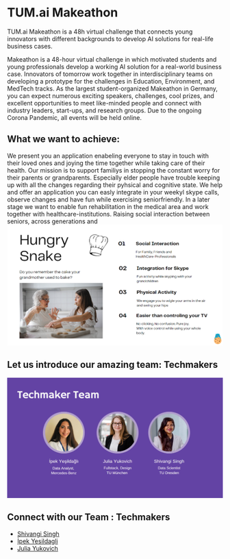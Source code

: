 
# TUM.ai Makeathon

TUM.ai Makeathon is a 48h virtual challenge that connects young innovators with different backgrounds to develop AI solutions for real-life business cases.

Makeathon is a 48-hour virtual challenge in which motivated students and young professionals develop a working AI solution for a real-world business case. Innovators of tomorrow work together in interdisciplinary teams on developing a prototype for the challenges in Education, Environment, and MedTech tracks. As the largest student-organized Makeathon in Germany, you can expect numerous exciting speakers, challenges, cool prizes, and excellent opportunities to meet like-minded people and connect with industry leaders, start-ups, and research groups. Due to the ongoing Corona Pandemic, all events will be held online.

## What we want to achieve:
We present you an application enabeling everyone to stay in touch with their loved ones and joying the time together while taking care of their health. Our mission is to support familiys in stopping the constant worry for their parents or grandparents.
Especially elder people have trouble keeping up with all the changes regarding their pyhsical and cognitive state. We help and offer an application you can easly integrate in your weekyl skype calls, observe changes and have fun while exercising seniorfriendly. In a later stage we want to enable fun rehabilitation in the medical area and work together with healthcare-institutions. Raising social interaction between seniors, across generations and 
![This is our team](goal.png)

## Let us introduce our amazing team: Techmakers


![This is our team](tum_ai_team.png)

## Connect with our Team : Techmakers

- [Shivangi Singh](https://www.linkedin.com/in/shivangi-singh-59a8b779/)
- [İpek Yesildagli](https://www.linkedin.com/in/ipekyesildagli/)
- [Julia Yukovich](https://www.linkedin.com/in/julia-yukovich-07b8891b9/)



